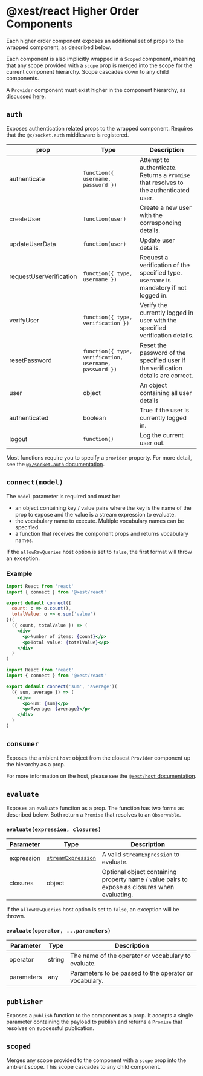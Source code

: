 # @xest/react Higher Order Components

Each higher order component exposes an additional set of props to the wrapped component, as described below. 

Each component is also implicitly wrapped in a `Scoped` component, meaning that any scope provided with a `scope` prop
is merged into the scope for the current component hierarchy. Scope cascades down to any child components.

A `Provider` component must exist higher in the component hierarchy, as discussed [here](https://danderson00.github.io/xest/#/xest.react/?id=usage). 

## `auth`

Exposes authentication related props to the wrapped component. Requires that the `@x/socket.auth` middleware is
registered. 

prop|Type|Description
---|---|---
authenticate|`function({ username, password })`|Attempt to authenticate. Returns a `Promise` that resolves to the authenticated user. 
createUser|`function(user)`|Create a new user with the corresponding details.
updateUserData|`function(user)`|Update user details.
requestUserVerification|`function({ type, username })`|Request a verification of the specified type. `username` is mandatory if not logged in.
verifyUser|`function({ type, verification })`|Verify the currently logged in user with the specified verification details.
resetPassword|`function({ type, verification, username, password })`|Reset the password of the specified user if the verification details are correct.
user|object|An object containing all user details
authenticated|boolean|True if the user is currently logged in.
logout|`function()`|Log the current user out.

Most functions require you to specify a `provider` property. For more detail, see the 
[`@x/socket.auth` documentation](https://danderson00.github.io/xest/#/socket/).

## `connect(model)`

The `model` parameter is required and must be:

- an object containing key / value pairs where the key is the name of the prop to expose and the value is a stream 
expression to evaluate.
- the vocabulary name to execute. Multiple vocabulary names can be specified.
- a function that receives the component props and returns vocabulary names.

If the `allowRawQueries` host option is set to `false`, the first format will throw an exception. 

### Example

```jsx
import React from 'react'
import { connect } from '@xest/react'

export default connect({
  count: o => o.count(),
  totalValue: o => o.sum('value')
})(
  ({ count, totalValue }) => (
    <div>
      <p>Number of items: {count}</p>
      <p>Total value: {totalValue}</p>
    </div>
  )
)
```

```jsx
import React from 'react'
import { connect } from '@xest/react'

export default connect('sum', 'average')(
  ({ sum, average }) => (
    <div>
      <p>Sum: {sum}</p>
      <p>Average: {average}</p>
    </div>
  )
)
```

## `consumer`

Exposes the ambient `host` object from the closest `Provider` component up the hierarchy as a prop.

For more information on the host, please see the [`@xest/host` documentation](https://danderson00.github.io/xest/#/xest.host/).

## `evaluate`

Exposes an `evaluate` function as a prop. The function has two forms as described below. Both return a `Promise` that
resolves to an `Observable`.

### `evaluate(expression, closures)`

Parameter|Type|Description
---|---|---
expression|[`streamExpression`](https://danderson00.github.io/xest/#/xest.core/docs/coreTypes?id=streamexpression)|A valid `streamExpression` to evaluate.
closures|object|Optional object containing property name / value pairs to expose as closures when evaluating.

If the `allowRawQueries` host option is set to `false`, an exception will be thrown.

### `evaluate(operator, ...parameters)`

Parameter|Type|Description
---|---|---
operator|string|The name of the operator or vocabulary to evaluate.
parameters|any|Parameters to be passed to the operator or vocabulary.

## `publisher`

Exposes a `publish` function to the component as a prop. It accepts a single parameter containing the payload to 
publish and returns a `Promise` that resolves on successful publication.

## `scoped`

Merges any scope provided to the component with a `scope` prop into the ambient scope. This scope cascades to any
child component.